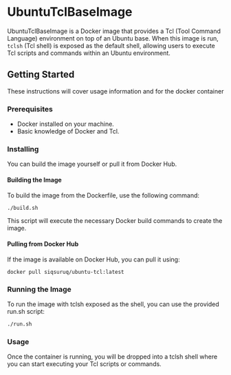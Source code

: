 # UbuntuTclBaseImage

UbuntuTclBaseImage is a Docker image that provides a Tcl (Tool Command Language) environment on top of an Ubuntu base. 
When this image is run, `tclsh` (Tcl shell) is exposed as the default shell, allowing users to execute Tcl scripts and commands within an Ubuntu environment.

## Getting Started

These instructions will cover usage information and for the docker container 

### Prerequisites

- Docker installed on your machine.
- Basic knowledge of Docker and Tcl.

### Installing

You can build the image yourself or pull it from Docker Hub.

#### Building the Image

To build the image from the Dockerfile, use the following command:

```bash
./build.sh
```

This script will execute the necessary Docker build commands to create the image.

#### Pulling from Docker Hub

If the image is available on Docker Hub, you can pull it using:

```
docker pull siqsuruq/ubuntu-tcl:latest
```

### Running the Image

To run the image with tclsh exposed as the shell, you can use the provided run.sh script:

```bash
./run.sh
```

### Usage

Once the container is running, you will be dropped into a tclsh shell where you can start executing your Tcl scripts or commands.